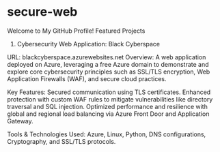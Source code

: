 # secure-web
Welcome to My GitHub Profile!
Featured Projects

1. Cybersecurity Web Application: Black Cyberspace

URL: blackcyberspace.azurewebsites.net
Overview: A web application deployed on Azure, leveraging a free Azure domain to demonstrate and explore core cybersecurity principles such as SSL/TLS encryption, Web Application Firewalls (WAF), and secure cloud practices.

Key Features:
Secured communication using TLS certificates.
Enhanced protection with custom WAF rules to mitigate vulnerabilities like directory traversal and SQL injection.
Optimized performance and resilience with global and regional load balancing via Azure Front Door and Application Gateway.

Tools & Technologies Used: Azure, Linux, Python, DNS configurations, Cryptography, and SSL/TLS protocols.
